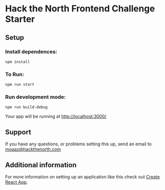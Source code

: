 # Hack the North Frontend Challenge Starter

## Setup

### Install dependences:

```
npm install
```

### To Run:

```
npm run start
```

### Run development mode:

```
npm run build-debug
```

Your app will be running at [http://localhost:3000/](http://localhost:5000/)

## Support
If you have any questions, or problems setting this up, send an email to [moaaz@hackthenorth.com](moaaz@hackthenorth.com)

## Additional information
For more information on setting up an application like this check out [Create React App](https://github.com/facebookincubator/create-react-app).


